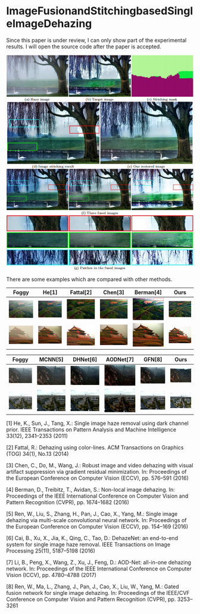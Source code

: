 # ImageFusionandStitchingbasedSingleImageDehazing

Since this paper is under review, I can only show part of the experimental results. I will open the source code after the paper is accepted.

![pic](pic/flowchart.png)



There are some examples which are compared with other methods.

| Foggy | He[1] | Fattal[2] | Chen[3] | Berman[4] |  Ours |
| ----- | ---- | ------ | ---- | ------ |  ---- |
| <img src="pic/1.bmp" width="100" /> | <img src="pic/1_He.bmp" width="100" /> | <img src="pic/1_Fattal.bmp" width="100" /> | <img src="pic/1_Chen.bmp" width="100" /> | <img src="pic/1_Berman.bmp" width="100" /> |  <img src="pic/1_mine.bmp" width="100" /> |
| <img src="pic/2.bmp" width="100" /> | <img src="pic/2_He.bmp" width="100" /> | <img src="pic/2_Fattal.bmp" width="100" /> | <img src="pic/2_Chen.bmp" width="100" /> | <img src="pic/2_Berman.bmp" width="100" /> |  <img src="pic/2_mine.bmp" width="100" /> |


| Foggy | MCNN[5] | DHNet[6] | AODNet[7] | GFN[8] | Ours |
| ---- | ------ | ---- | ------ | ------- | ---- |
| <img src="pic/3.bmp" width="100" /> | <img src="pic/3_Multi-scale-CNN.bmp" width="100" /> | <img src="pic/3_DehazeNet.bmp" width="100" /> | <img src="pic/3_AOD.bmp" width="100" /> | <img src="pic/3_GFN.bmp" width="100" /> | <img src="pic/3_mine.bmp" width="100" /> |
| <img src="pic/4.bmp" width="100" /> | <img src="pic/4_Multi-scale-CNN.bmp" width="100" /> | <img src="pic/4_DehazeNet.bmp" width="100" /> | <img src="pic/4_AOD.bmp" width="100" /> | <img src="pic/4_GFN.bmp" width="100" /> | <img src="pic/4_mine.bmp" width="100" /> |

[1] He, K., Sun, J., Tang, X.: Single image haze removal using dark channel prior. IEEE Transactions on Pattern Analysis and Machine Intelligence 33(12), 2341–2353 (2011)

[2] Fattal, R.: Dehazing using color-lines. ACM Transactions on Graphics (TOG) 34(1), No.13 (2014) 

[3] Chen, C., Do, M., Wang, J.: Robust image and video dehazing with visual artifact suppression via gradient residual minimization. In: Proceedings of the European Conference on Computer Vision (ECCV), pp. 576–591 (2016)

[4] Berman, D., Treibitz, T., Avidan, S.: Non-local image dehazing. In: Proceedings of the IEEE International Conference on Computer Vision and Pattern Recognition (CVPR), pp. 1674–1682 (2016)

[5] Ren, W., Liu, S., Zhang, H., Pan, J., Cao, X., Yang, M.: Single image dehazing via multi-scale convolutional neural network. In: Proceedings of the European Conference on Computer Vision (ECCV), pp. 154–169 (2016) 

[6] Cai, B., Xu, X., Jia, K., Qing, C., Tao, D.: DehazeNet: an end-to-end system for single image haze removal. IEEE Transactions on Image Processing 25(11), 5187–5198 (2016)

[7] Li, B., Peng, X., Wang, Z., Xu, J., Feng, D.: AOD-Net: all-in-one dehazing network. In: Proceedings of the IEEE International Conference on Computer Vision (ICCV), pp. 4780–4788 (2017) 

[8] Ren, W., Ma, L., Zhang, J., Pan, J., Cao, X., Liu, W., Yang, M.: Gated fusion network for single image dehazing. In: Proceedings of the IEEE/CVF Conference on Computer Vision and Pattern Recognition (CVPR), pp. 3253–3261 
